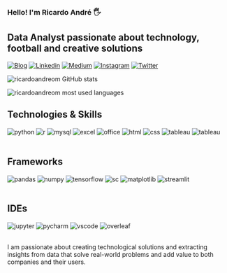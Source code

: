### Hello! I'm Ricardo André 🖐️

## Data Analyst passionate about technology, football and creative solutions


[![Blog](https://img.shields.io/website?label=ricardoandreom.com&style=for-the-badge&url=https://ricardoandreom.github.io/ricardo_portfolio_page/)](https://ricardoandreom.github.io/ricardo_portfolio_page/)
[![Linkedin](https://img.shields.io/badge/LinkedIn-0077B5?style=for-the-badge&logo=linkedin&logoColor=white)](https://www.linkedin.com/in/ricardoandreom/)
[![Medium](https://img.shields.io/badge/Medium-12100E?style=for-the-badge&logo=medium&logoColor=white)](https://medium.com/@ricardoandreom)
[![Instagram](https://img.shields.io/badge/Instagram-E4405F?style=for-the-badge&logo=instagram&logoColor=white)](https://www.instagram.com/halfspace_analytics/)
[![Twitter](https://img.shields.io/badge/Twitter-00ACEE?style=for-the-badge&logo=twitter&logoColor=white)](https://twitter.com/HspaceAnalytics)

![ricardoandreom GitHub stats](https://github-readme-stats.vercel.app/api?username=ricardoandreom&show_icons=true&theme=dracula&count_private=true)

![ricardoandreom most used languages](https://github-readme-stats.vercel.app/api/top-langs/?username=ricardoandreom&theme=dracula)


## Technologies & Skills

<div style="display: inline_block">
  <img align="center" alt="python" src="https://img.shields.io/badge/Python-14354C?style=for-the-badge&logo=python&logoColor=white" />
  <img align="center" alt="r" src="https://img.shields.io/badge/R-276DC3?style=for-the-badge&logo=r&logoColor=white" />
  <img align="center" alt="mysql" src="https://img.shields.io/badge/MySQL-005C84?style=for-the-badge&logo=mysql&logoColor=white" /> 
  <img align="center" alt="excel" src="https://img.shields.io/badge/Microsoft_Excel-217346?style=for-the-badge&logo=microsoft-excel&logoColor=white" />
  <img align="center" alt="office" src="https://img.shields.io/badge/Microsoft_Office-D83B01?style=for-the-badge&logo=microsoft-office&logoColor=white" />
  <img align="center" alt="html" src="https://img.shields.io/badge/HTML-239120?style=for-the-badge&logo=html5&logoColor=white" />
  <img align="center" alt="css" src="https://img.shields.io/badge/CSS-239120?&style=for-the-badge&logo=css3&logoColor=white" />
  <img align="center" alt="tableau" src="https://img.shields.io/badge/POWERBI-yellow?style=for-the-badge&logo=powerbi&logoColor=white" />
  <img align="center" alt="tableau" src="https://img.shields.io/badge/Tableau-E97627?style=for-the-badge&logo=Tableau&logoColor=white" />
</div><br/>

## Frameworks

<div style="display: inline_block">
  <img align="center" alt="pandas" src="https://img.shields.io/badge/pandas-14354C?style=for-the-badge&logo=pandas&logoColor=white" />
  <img align="center" alt="numpy" src="https://img.shields.io/badge/numpy-276DC3?style=for-the-badge&logo=numpy&logoColor=white" />
  <img align="center" alt="tensorflow" src="https://img.shields.io/badge/TensorFlow-FF6F00?style=for-the-badge&logo=tensorflow&logoColor=white" />
  <img align="center" alt="sc" src="https://img.shields.io/badge/Scikit_learn-005C84?style=for-the-badge&logo=scikitlearn&logoColor=white" />
  <img align="center" alt="matplotlib" src="https://img.shields.io/badge/Matplotlib-217346?style=for-the-badge&logo=matplotlib&logoColor=white" />
  <img align="center" alt="streamlit" src="https://img.shields.io/badge/Streamlit-D83B01?style=for-the-badge&logo=Streamlit&logoColor=white" />
</div><br/>


## IDEs

<div style="display: inline_block">
  <img align="center" alt="jupyter" src="https://img.shields.io/badge/Colab-F9AB00?style=for-the-badge&logo=googlecolab&color=525252" />
  <img align="center" alt="pycharm" src="https://img.shields.io/badge/PyCharm-000000.svg?&style=for-the-badge&logo=PyCharm&logoColor=white" />  
  <img align="center" alt="vscode" src="https://img.shields.io/badge/Visual_Studio_Code-0078D4?style=for-the-badge&logo=visual%20studio%20code&logoColor=white" />
  <img align="center" alt="overleaf" src="https://img.shields.io/badge/Overleaf-47A141?style=for-the-badge&logo=Overleaf&logoColor=white" />      
</div><br/>

I am passionate about creating technological solutions and extracting insights from data that solve real-world problems and add value to both companies and their users.
